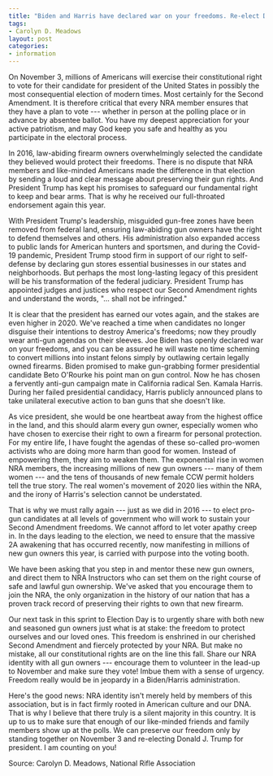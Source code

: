 ```yaml
---
title: "Biden and Harris have declared war on your freedoms. Re-elect Donald Trump!"
tags:
- Carolyn D. Meadows
layout: post
categories:
- information
---
```


On November 3, millions of Americans will exercise their constitutional right to vote for their candidate for president of the United States in possibly the most consequential election of modern times. Most certainly for the Second Amendment. It is therefore critical that every NRA member ensures that they have a plan to vote --- whether in person at the polling place or in advance by absentee ballot. You have my deepest appreciation for your active patriotism, and may God keep you safe and healthy as you participate in the electoral process.

In 2016, law-abiding firearm owners overwhelmingly selected the candidate they believed would protect their freedoms. There is no dispute that NRA members and like-minded Americans made the difference in that election by sending a loud and clear message about preserving their gun rights. And President Trump has kept his promises to safeguard our fundamental right to keep and bear arms. That is why he received our full-throated endorsement again this year.

With President Trump's leadership, misguided gun-free zones have been removed from federal land, ensuring law-abiding gun owners have the right to defend themselves and others. His administration also expanded access to public lands for American hunters and sportsmen, and during the Covid-19 pandemic, President Trump stood firm in support of our right to self-defense by declaring gun stores essential businesses in our states and neighborhoods. But perhaps the most long-lasting legacy of this president will be his transformation of the federal judiciary. President Trump has appointed judges and justices who respect our Second Amendment rights and understand the words, "... shall not be infringed."

It is clear that the president has earned our votes again, and the stakes are even higher in 2020. We've reached a time when candidates no longer disguise their intentions to destroy America's freedoms; now they proudly wear anti-gun agendas on their sleeves. Joe Biden has openly declared war on your freedoms, and you can be assured he will waste no time scheming to convert millions into instant felons simply by outlawing certain legally owned firearms. Biden promised to make gun-grabbing former presidential candidate Beto O'Rourke his point man on gun control. Now he has chosen a fervently anti-gun campaign mate in California radical Sen. Kamala Harris. During her failed presidential candidacy, Harris publicly announced plans to take unilateral executive action to ban guns that she doesn't like.

As vice president, she would be one heartbeat away from the highest office in the land, and this should alarm every gun owner, especially women who have chosen to exercise their right to own a firearm for personal protection. For my entire life, I have fought the agendas of these so-called pro-women activists who are doing more harm than good for women. Instead of empowering them, they aim to weaken them. The exponential rise in women NRA members, the increasing millions of new gun owners --- many of them women --- and the tens of thousands of new female CCW permit holders tell the true story. The real women's movement of 2020 lies within the NRA, and the irony of Harris's selection cannot be understated.

That is why we must rally again --- just as we did in 2016 --- to elect pro-gun candidates at all levels of government who will work to sustain your Second Amendment freedoms. We cannot afford to let voter apathy creep in. In the days leading to the election, we need to ensure that the massive 2A awakening that has occurred recently, now manifesting in millions of new gun owners this year, is carried with purpose into the voting booth.

We have been asking that you step in and mentor these new gun owners, and direct them to NRA Instructors who can set them on the right course of safe and lawful gun ownership. We've asked that you encourage them to join the NRA, the only organization in the history of our nation that has a proven track record of preserving their rights to own that new firearm.

Our next task in this sprint to Election Day is to urgently share with both new and seasoned gun owners just what is at stake: the freedom to protect ourselves and our loved ones. This freedom is enshrined in our cherished Second Amendment and fiercely protected by your NRA. But make no mistake, all our constitutional rights are on the line this fall. Share our NRA identity with all gun owners --- encourage them to volunteer in the lead-up to November and make sure they vote! Imbue them with a sense of urgency. Freedom really would be in jeopardy in a Biden/Harris administration.

Here's the good news: NRA identity isn't merely held by members of this association, but is in fact firmly rooted in American culture and our DNA. That is why I believe that there truly is a silent majority in this country. It is up to us to make sure that enough of our like-minded friends and family members show up at the polls. We can preserve our freedom only by standing together on November 3 and re-electing Donald J. Trump for president. I am counting on you!

Source: Carolyn D. Meadows, National Rifle Association
